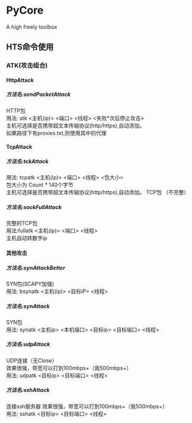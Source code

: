 # PyCore
A high freely toolbox
##  HTS命令使用
### ATK(攻击组合)
#### HttpAttack
##### 方法名:sendPacketAttack  
HTTP包  
用法: atk <主机(ip)> <端口> <线程> <失败*次后停止攻击>    
主机可选择是否携带超文本传输协议(http/https),自动添加。  
如果路径下有proxies.txt,则使用其中的代理  
#### TcpAttack
##### 方法名:tckAttack  
用法: tcpatk <主机(ip)> <端口> <线程> <包大小>  
包大小为 Count * 140个字节  
主机可选择是否携带超文本传输协议(http/https),自动添加。
TCP包  （不完整）  

##### 方法名:sockFullAttack  
完整的TCP包  
用法:fullatk <主机(ip)> <端口> <线程>  
主机自动转数字ip

#### 其他攻击  
##### 方法名:synAttackBetter  
SYN包(SCAPY加强)  
用法: bsynatk <主机(ip)> <目标iP> <线程>  
  
##### 方法名:synAttack    
SYN包    
用法: synatk <主机ip> <本机端口> <目标ip> <目标端口> <线程>   
##### 方法名:udpAttack    
UDP连接（无Close）  
效果很强，带宽可以打到100mbps+（我500mbps+）   
用法: udpatk <目标ip> <目标端口> <线程>    
##### 方法名:sshAttack  
连接ssh服务器
效果很强，带宽可以打到100mbps+（我500mbps+）   
用法: sshatk <目标ip> <目标端口> <线程>
